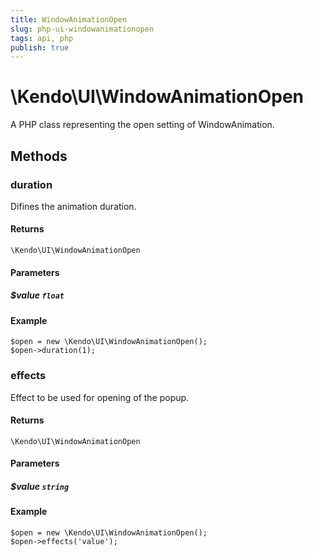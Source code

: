 ```yaml
---
title: WindowAnimationOpen
slug: php-ui-windowanimationopen
tags: api, php
publish: true
---
```


# \Kendo\UI\WindowAnimationOpen

A PHP class representing the open setting of WindowAnimation.


## Methods

### duration
Difines the animation duration.

#### Returns
`\Kendo\UI\WindowAnimationOpen`

#### Parameters

##### $value `float`



#### Example 
    $open = new \Kendo\UI\WindowAnimationOpen();
    $open->duration(1);

### effects
Effect to be used for opening of the popup.

#### Returns
`\Kendo\UI\WindowAnimationOpen`

#### Parameters

##### $value `string`



#### Example 
    $open = new \Kendo\UI\WindowAnimationOpen();
    $open->effects('value');

